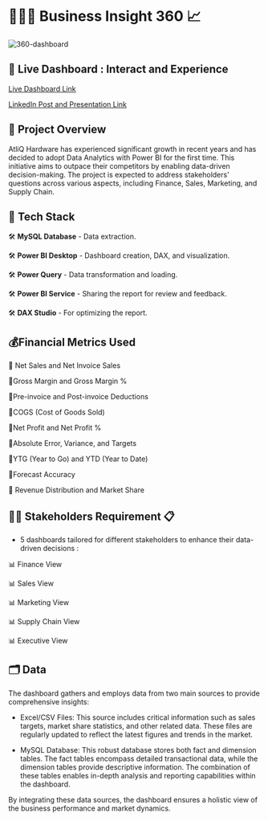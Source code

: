 
# 👨🏻‍💻 Business Insight 360  📈

![360-dashboard](https://github.com/user-attachments/assets/9bae9c86-7798-4713-9f08-f24fbf915860)


## 🎥 Live Dashboard : Interact and Experience 

[Live Dashboard Link](https://app.powerbi.com/view?r=eyJrIjoiNmZjNzg3MTctNTY1My00MDRmLWFjOGUtMTFiZDI0MjJiOWIxIiwidCI6ImM2ZTU0OWIzLTVmNDUtNDAzMi1hYWU5LWQ0MjQ0ZGM1YjJjNCJ9&pageName=9fec19af5ab5f8dcfdc3)

[LinkedIn Post and Presentation Link](https://www.linkedin.com/posts/ashishm03_powerbi-mysql-datavisualization-activity-7219293706674163712-hVMb?utm_source=share&utm_medium=member_desktop)


## 📕 Project Overview

AtliQ Hardware has experienced significant growth in recent years and has decided to adopt Data Analytics with Power BI for the first time. This initiative aims to outpace their competitors by enabling data-driven decision-making. The project is expected to address stakeholders' questions across various aspects, including Finance, Sales, Marketing, and Supply Chain.

## 💼 Tech Stack
🛠 **MySQL Database** - Data extraction.

🛠 **Power BI Desktop** - Dashboard creation, DAX, and visualization.

🛠 **Power Query** - Data transformation and loading.

🛠 **Power BI Service** - Sharing the report for review and feedback.

🛠 **DAX Studio** - For optimizing the report.



## 💰Financial Metrics Used

💸 Net Sales and Net Invoice Sales 

💸Gross Margin and Gross Margin %

💸Pre-invoice and Post-invoice Deductions

💸COGS (Cost of Goods Sold)

💸Net Profit and Net Profit %

💸Absolute Error, Variance, and Targets

💸YTG (Year to Go) and YTD (Year to Date)

💸Forecast Accuracy

💸 Revenue Distribution and Market Share

## 🧑‍💼 Stakeholders Requirement 📋

- 5 dashboards tailored for different stakeholders to enhance their data-driven decisions :

📊  Finance View

📊  Sales View

📊  Marketing View

📊  Supply Chain View

📊  Executive View

## 🗂️ Data

The dashboard gathers and employs data from two main sources to provide comprehensive insights:

- Excel/CSV Files: This source includes critical information such as sales targets, market share statistics, and other related data. These files are regularly updated to reflect the latest figures and trends in the market.

- MySQL Database: This robust database stores both fact and dimension tables. The fact tables encompass detailed transactional data, while the dimension tables provide descriptive information. The combination of these tables enables in-depth analysis and reporting capabilities within the dashboard.

By integrating these data sources, the dashboard ensures a holistic view of the business performance and market dynamics.








